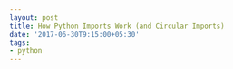 ```yaml
---
layout: post
title: How Python Imports Work (and Circular Imports)
date: '2017-06-30T9:15:00+05:30'
tags:
- python
---
```

